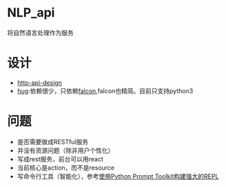 # NLP_api
将自然语言处理作为服务

# 设计
*  [http-api-design](https://github.com/interagent/http-api-design)
*  [hug](https://github.com/timothycrosley/hug):依赖很少，只依赖[falcon](https://github.com/falconry/falcon),falcon也精简。目前只支持python3

# 问题
*  是否需要做成RESTful服务
  *  并没有资源问题（除非用户个性化）
  *  写成rest服务，前台可以用react
*  当前核心是action，而不是resource
*  写命令行工具（智能化），参考[使用Python Prompt Toolkit构建强大的REPL](http://blog.just4fun.site/python-prompt-toolkit.html)
